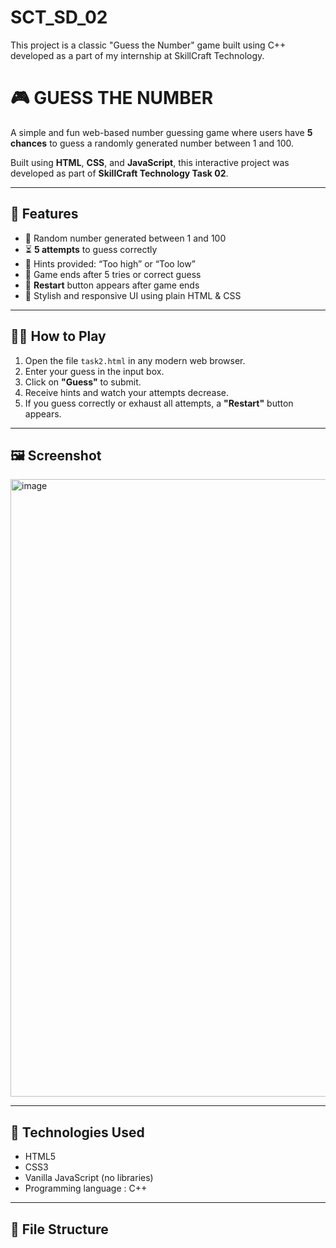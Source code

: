 # SCT_SD_02
This project is a classic "Guess the Number" game built using C++ developed as a part of my internship at SkillCraft Technology.
# 🎮 GUESS THE NUMBER

A simple and fun web-based number guessing game where users have **5 chances** to guess a randomly generated number between 1 and 100.

Built using **HTML**, **CSS**, and **JavaScript**, this interactive project was developed as part of **SkillCraft Technology Task 02**.

---

## 🌟 Features

- 🎲 Random number generated between 1 and 100
- ⏳ **5 attempts** to guess correctly
- 🧠 Hints provided: “Too high” or “Too low”
- 🛑 Game ends after 5 tries or correct guess
- 🔁 **Restart** button appears after game ends
- 🎨 Stylish and responsive UI using plain HTML & CSS

---

## 🧑‍💻 How to Play

1. Open the file `task2.html` in any modern web browser.
2. Enter your guess in the input box.
3. Click on **"Guess"** to submit.
4. Receive hints and watch your attempts decrease.
5. If you guess correctly or exhaust all attempts, a **"Restart"** button appears.

---

## 🖼️ Screenshot

<img width="1919" height="988" alt="image" src="https://github.com/user-attachments/assets/c7307b60-9598-4598-bd76-646e9af664e7" />


---

## 🔧 Technologies Used

- HTML5
- CSS3
- Vanilla JavaScript (no libraries)
- Programming language : C++

---

## 📁 File Structure


